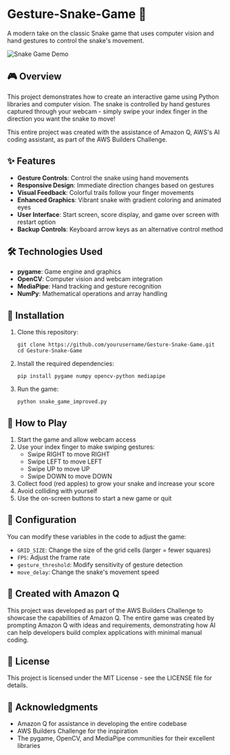# Gesture-Snake-Game 🐍

A modern take on the classic Snake game that uses computer vision and hand gestures to control the snake's movement.

![Snake Game Demo](demo_screenshot.png)

## 🎮 Overview

This project demonstrates how to create an interactive game using Python libraries and computer vision. The snake is controlled by hand gestures captured through your webcam - simply swipe your index finger in the direction you want the snake to move!

This entire project was created with the assistance of Amazon Q, AWS's AI coding assistant, as part of the AWS Builders Challenge.

## ✨ Features

- **Gesture Controls**: Control the snake using hand movements
- **Responsive Design**: Immediate direction changes based on gestures
- **Visual Feedback**: Colorful trails follow your finger movements
- **Enhanced Graphics**: Vibrant snake with gradient coloring and animated eyes
- **User Interface**: Start screen, score display, and game over screen with restart option
- **Backup Controls**: Keyboard arrow keys as an alternative control method

## 🛠️ Technologies Used

- **pygame**: Game engine and graphics
- **OpenCV**: Computer vision and webcam integration
- **MediaPipe**: Hand tracking and gesture recognition
- **NumPy**: Mathematical operations and array handling

## 🚀 Installation

1. Clone this repository:
   ```
   git clone https://github.com/yourusername/Gesture-Snake-Game.git
   cd Gesture-Snake-Game
   ```

2. Install the required dependencies:
   ```
   pip install pygame numpy opencv-python mediapipe
   ```

3. Run the game:
   ```
   python snake_game_improved.py
   ```

## 🎯 How to Play

1. Start the game and allow webcam access
2. Use your index finger to make swiping gestures:
   - Swipe RIGHT to move RIGHT
   - Swipe LEFT to move LEFT
   - Swipe UP to move UP
   - Swipe DOWN to move DOWN
3. Collect food (red apples) to grow your snake and increase your score
4. Avoid colliding with yourself
5. Use the on-screen buttons to start a new game or quit

## 🔧 Configuration

You can modify these variables in the code to adjust the game:
- `GRID_SIZE`: Change the size of the grid cells (larger = fewer squares)
- `FPS`: Adjust the frame rate
- `gesture_threshold`: Modify sensitivity of gesture detection
- `move_delay`: Change the snake's movement speed

## 🌟 Created with Amazon Q

This project was developed as part of the AWS Builders Challenge to showcase the capabilities of Amazon Q. The entire game was created by prompting Amazon Q with ideas and requirements, demonstrating how AI can help developers build complex applications with minimal manual coding.

## 📝 License

This project is licensed under the MIT License - see the LICENSE file for details.

## 🙏 Acknowledgments

- Amazon Q for assistance in developing the entire codebase
- AWS Builders Challenge for the inspiration
- The pygame, OpenCV, and MediaPipe communities for their excellent libraries
